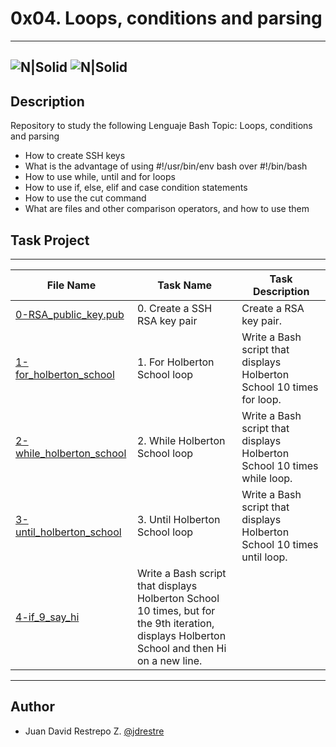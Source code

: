 # 0x04. Loops, conditions and parsing
---
![N|Solid](https://www.holbertonschool.com/holberton-logo.png) ![N|Solid](https://intranet.hbtn.io/assets/holberton-logo-coral-27055cb2f875eb10bf3b3942e52a24581bc0667695bdc856d4f08b469b678000.png)
---

## Description
Repository to study the following Lenguaje Bash Topic: Loops, conditions and parsing

- How to create SSH keys
- What is the advantage of using #!/usr/bin/env bash over #!/bin/bash
- How to use while, until and for loops
- How to use if, else, elif and case condition statements
- How to use the cut command
- What are files and other comparison operators, and how to use them

## Task Project
---
File Name|Task Name|Task Description
---|---|---
[0-RSA_public_key.pub](https://github.com/jdrestre/0x04-loops_conditions_and_parsing/blob/master/0-RSA_public_key.pub)|0. Create a SSH RSA key pair|Create a RSA key pair.
[1-for_holberton_school](https://github.com/jdrestre/0x04-loops_conditions_and_parsing/blob/master/1-for_holberton_school)|1. For Holberton School loop|Write a Bash script that displays Holberton School 10 times for loop.
[2-while_holberton_school](https://github.com/jdrestre/0x04-loops_conditions_and_parsing/blob/master/2-while_holberton_school)|2. While Holberton School loop|Write a Bash script that displays Holberton School 10 times while loop.
[3-until_holberton_school](https://github.com/jdrestre/0x04-loops_conditions_and_parsing/blob/master/3-until_holberton_school)|3. Until Holberton School loop|Write a Bash script that displays Holberton School 10 times until loop.
[4-if_9_say_hi](https://github.com/jdrestre/0x04-loops_conditions_and_parsing/blob/master/4-if_9_say_hi)|Write a Bash script that displays Holberton School 10 times, but for the 9th iteration, displays Holberton School and then Hi on a new line.


---
## Author

- Juan David Restrepo Z. [@jdrestre](https://twitter.com/jdrestre)
